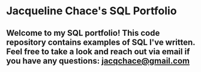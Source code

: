 # Jacqueline Chace's SQL Portfolio

## Welcome to my SQL portfolio! This code repository contains examples of SQL I've written. Feel free to take a look and reach out via email if you have any questions: jacqchace@gmail.com
